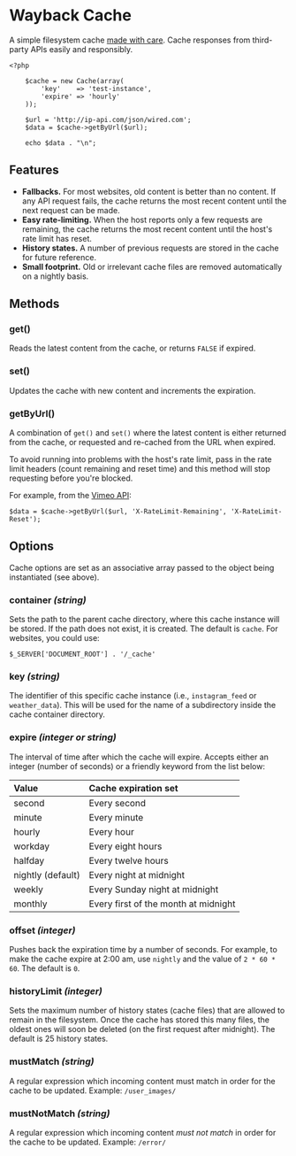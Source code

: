 Wayback Cache
=============

A simple filesystem cache [made with care](http://chrisullyott.com/blog/2014-11-24-wayback-cache/). Cache responses from third-party APIs easily and responsibly.

```
<?php

    $cache = new Cache(array(
        'key'    => 'test-instance',
        'expire' => 'hourly'
    ));

    $url = 'http://ip-api.com/json/wired.com';
    $data = $cache->getByUrl($url);

    echo $data . "\n";

```

Features
--------

- **Fallbacks.** For most websites, old content is better than no content. If any API request fails, the cache returns the most recent content until the next request can be made.
- **Easy rate-limiting.** When the host reports only a few requests are remaining, the cache returns the most recent content until the host's rate limit has reset.
- **History states.** A number of previous requests are stored in the cache for future reference.
- **Small footprint.** Old or irrelevant cache files are removed automatically on a nightly basis.

Methods
-------

### get()

Reads the latest content from the cache, or returns `FALSE` if expired.

### set()

Updates the cache with new content and increments the expiration.

### getByUrl()

A combination of `get()` and `set()` where the latest content is either returned from the cache, or requested and re-cached from the URL when expired.

To avoid running into problems with the host's rate limit, pass in the rate limit headers (count remaining and reset time) and this method will stop requesting before you're blocked.

For example, from the [Vimeo API](https://developer.vimeo.com/guidelines/rate-limiting):

```
$data = $cache->getByUrl($url, 'X-RateLimit-Remaining', 'X-RateLimit-Reset');
```

Options
-------

Cache options are set as an associative array passed to the object being instantiated (see above).

### container _(string)_

Sets the path to the parent cache directory, where this cache instance will be stored. If the path does not exist, it is created. The default is `cache`. For websites, you could use:

```
$_SERVER['DOCUMENT_ROOT'] . '/_cache'
```

### key _(string)_

The identifier of this specific cache instance (i.e., `instagram_feed` or `weather_data`). This will be used for the name of a subdirectory inside the cache container directory.

### expire _(integer or string)_

The interval of time after which the cache will expire. Accepts either an integer (number of seconds) or a friendly keyword from the list below:

Value              | Cache expiration set
:----------        | :-----------
second             | Every second
minute             | Every minute
hourly             | Every hour
workday            | Every eight hours
halfday            | Every twelve hours
nightly (default)  | Every night at midnight
weekly             | Every Sunday night at midnight
monthly            | Every first of the month at midnight

### offset _(integer)_

Pushes back the expiration time by a number of seconds. For example, to make the cache expire at 2:00 am, use `nightly` and the value of `2 * 60 * 60`. The default is `0`.

### historyLimit _(integer)_

Sets the maximum number of history states (cache files) that are allowed to remain in the filesystem. Once the cache has stored this many files, the oldest ones will soon be deleted (on the first request after midnight). The default is 25 history states.

### mustMatch _(string)_

A regular expression which incoming content must match in order for the cache to be updated. Example: `/user_images/`

### mustNotMatch _(string)_

A regular expression which incoming content _must not match_ in order for the cache to be updated. Example: `/error/`
